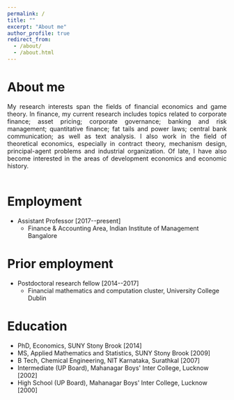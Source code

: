```yaml
---
permalink: /
title: ""
excerpt: "About me"
author_profile: true
redirect_from: 
  - /about/
  - /about.html
---
```


# About me

<div style="text-align: justify"> My research interests span the fields of financial economics and game theory. In finance, my current research includes topics related to corporate finance; asset pricing; corporate governance; banking and risk management; quantitative finance; fat tails and power laws; central bank communication; as well as text analysis. I also work in the field of theoretical economics, especially in contract theory, mechanism design, principal-agent problems and industrial organization. Of late, I have also become interested in the areas of development economics and economic history. </div> <br/>

# Employment

- Assistant Professor [2017--present]
  - Finance & Accounting Area, Indian Institute of Management Bangalore

# Prior employment

- Postdoctoral research fellow [2014--2017]
  - Financial mathematics and computation cluster, University College Dublin 

# Education

- PhD, Economics, SUNY Stony Brook [2014]
- MS, Applied Mathematics and Statistics, SUNY Stony Brook [2009]
- B Tech, Chemical Engineering, NIT Karnataka, Surathkal [2007]
- Intermediate (UP Board), Mahanagar Boys' Inter College, Lucknow [2002]
- High School (UP Board), Mahanagar Boys' Inter College, Lucknow [2000]
